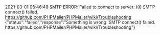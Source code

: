 2021-03-01 05:46:40 SMTP ERROR: Failed to connect to server: (0)
SMTP connect() failed. https://github.com/PHPMailer/PHPMailer/wiki/Troubleshooting
{"status":"failed","response":"Something is wrong:
SMTP connect() failed. https:\/\/github.com\/PHPMailer\/PHPMailer\/wiki\/Troubleshooting"}
